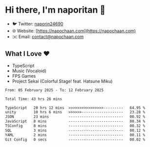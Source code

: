 # Hi there, I'm naporitan 👋

- 🐦 Twitter: [naporin24690](https://twitter.com/naporin24690)
- 🌐 Website: [https://napochaan.com](https://napochaan.com)
- ✉️ Email: [contact@napochaan.com](mailto:contact@napochaan.com)

## What I Love ❤️
- TypeScript
- Music (Vocaloid)
- FPS Games
- Project Sekai (Colorful Stage! feat. Hatsune Miku)

<!--START_SECTION:waka-->

```txt
From: 05 February 2025 - To: 12 February 2025

Total Time: 43 hrs 26 mins

TypeScript   28 hrs 12 mins  >>>>>>>>>>>>>>>>---------   64.95 %
unity        10 hrs 6 mins   >>>>>>-------------------   23.28 %
JSON         23 mins         -------------------------   00.92 %
JavaScript   8 mins          -------------------------   00.34 %
TSConfig     8 mins          -------------------------   00.32 %
SQL          3 mins          -------------------------   00.12 %
YAML         2 mins          -------------------------   00.11 %
Git Config   0 secs          -------------------------   00.02 %
```

<!--END_SECTION:waka-->


